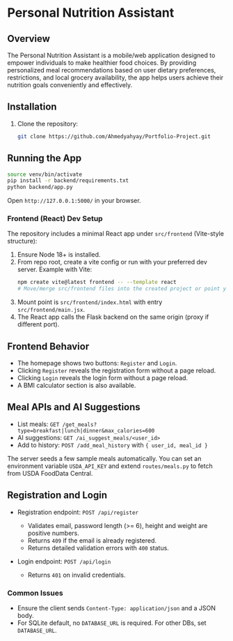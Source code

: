 # Personal Nutrition Assistant

## Overview
The Personal Nutrition Assistant is a mobile/web application designed to empower individuals to make healthier food choices. By providing personalized meal recommendations based on user dietary preferences, restrictions, and local grocery availability, the app helps users achieve their nutrition goals conveniently and effectively.


## Installation
1. Clone the repository:
   ```bash
   git clone https://github.com/Ahmedyahyay/Portfolio-Project.git

## Running the App

```bash
source venv/bin/activate
pip install -r backend/requirements.txt
python backend/app.py
```

Open `http://127.0.0.1:5000/` in your browser.

### Frontend (React) Dev Setup

The repository includes a minimal React app under `src/frontend` (Vite-style structure):

1. Ensure Node 18+ is installed.
2. From repo root, create a vite config or run with your preferred dev server. Example with Vite:
   ```bash
   npm create vite@latest frontend -- --template react
   # Move/merge src/frontend files into the created project or point your vite root to src/frontend
   ```
3. Mount point is `src/frontend/index.html` with entry `src/frontend/main.jsx`.
4. The React app calls the Flask backend on the same origin (proxy if different port).

## Frontend Behavior

- The homepage shows two buttons: `Register` and `Login`.
- Clicking `Register` reveals the registration form without a page reload.
- Clicking `Login` reveals the login form without a page reload.
- A BMI calculator section is also available.

## Meal APIs and AI Suggestions

- List meals: `GET /get_meals?type=breakfast|lunch|dinner&max_calories=600`
- AI suggestions: `GET /ai_suggest_meals/<user_id>`
- Add to history: `POST /add_meal_history` with `{ user_id, meal_id }`

The server seeds a few sample meals automatically. You can set an environment variable `USDA_API_KEY` and extend `routes/meals.py` to fetch from USDA FoodData Central.

## Registration and Login

- Registration endpoint: `POST /api/register`
  - Validates email, password length (>= 6), height and weight are positive numbers.
  - Returns `409` if the email is already registered.
  - Returns detailed validation errors with `400` status.

- Login endpoint: `POST /api/login`
  - Returns `401` on invalid credentials.

### Common Issues

- Ensure the client sends `Content-Type: application/json` and a JSON body.
- For SQLite default, no `DATABASE_URL` is required. For other DBs, set `DATABASE_URL`.
